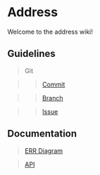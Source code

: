 # Address

Welcome to the address wiki!

## Guidelines

>Git

>> [Commit](https://github.com/txssec/txssec/blob/master/git/Commit.md)

>> [Branch](https://github.com/txssec/txssec/blob/master/git/Branch.md)

>> [Issue](https://github.com/txssec/txssec/blob/master/git/Issue.md)

## Documentation

> [ERR Diagram](https://github.com/txssec/address/wiki/ERR-Diagram)

> [API](https://github.com/txssec/address/wiki/API)
